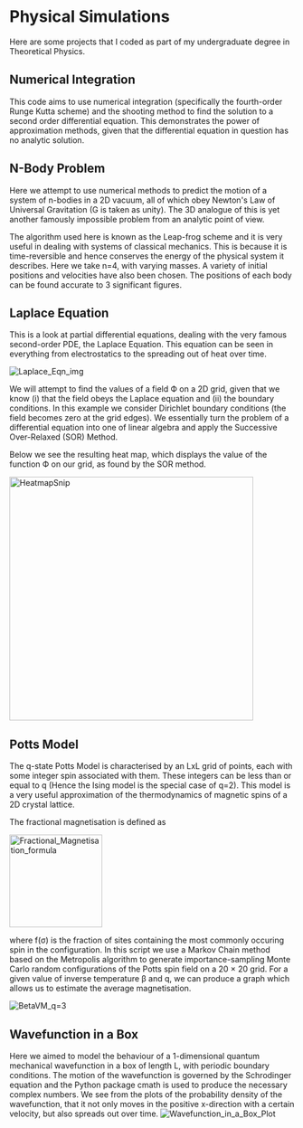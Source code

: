 # Physical Simulations
Here are some projects that I coded as part of my undergraduate degree in Theoretical Physics.

## Numerical Integration
This code aims to use numerical integration (specifically the fourth-order Runge Kutta scheme) and the shooting method to find the solution to a second order differential equation. This demonstrates the power of approximation methods, given that the differential equation in question has no analytic solution.

## N-Body Problem
Here we attempt to use numerical methods to predict the motion of a system of n-bodies in a 2D vacuum, all of which obey Newton's Law of Universal Gravitation (G is taken as unity). The 3D analogue of this is yet another famously impossible problem from an analytic point of view.
 
The algorithm used here is known as the Leap-frog scheme and it is very useful in dealing with systems of classical mechanics. This is because it is time-reversible and hence conserves the energy of the physical system it describes. Here we take n=4, with varying masses. A variety of initial positions and velocities have also been chosen. The positions of each body can be found accurate to 3 significant figures. 

## Laplace Equation
This is a look at partial differential equations, dealing with the very famous second-order PDE, the Laplace Equation. This equation can be seen in everything from electrostatics to the spreading out of heat over time. 

![Laplace_Eqn_img](https://user-images.githubusercontent.com/87008016/223086430-42b91a7a-fa72-4f3d-b7e7-e0b7eb8d3454.png)

We will attempt to find the values of a field Ф on a 2D grid, given that we know (i) that the field obeys the Laplace equation and (ii) the boundary conditions. In this example we consider Dirichlet boundary conditions (the field becomes zero at the grid edges). We essentially turn the problem of a differential equation into one of linear algebra and apply the Successive Over-Relaxed (SOR) Method.

Below we see the resulting heat map, which displays the value of the function Ф on our grid, as found by the SOR method.

<img width="431" alt="HeatmapSnip" src="https://user-images.githubusercontent.com/87008016/223085105-5aa38230-d4c5-4b03-9086-d1d49fa97705.PNG">

## Potts Model
The q-state Potts Model is characterised by an LxL grid of points, each with some integer spin associated with them. These integers can be less than or equal to q (Hence the Ising model is the special case of q=2). This model is a very useful approximation of the thermodynamics of magnetic spins of a 2D crystal lattice. 

The fractional magnetisation is defined as 

<img width="164" alt="Fractional_Magnetisation_formula" src="https://user-images.githubusercontent.com/87008016/223083987-6a6a5eaa-d76b-4659-aff0-5419098285fb.PNG">

where f(σ) is the fraction of sites containing the most commonly occuring spin in the configuration. In this script we use a Markov Chain method based on the Metropolis algorithm to generate importance-sampling Monte Carlo random configurations of the Potts spin field on a 20 × 20 grid. For a given value of inverse temperature β and q, we can produce a graph which allows us to estimate the average magnetisation.

![BetaVM_q=3](https://user-images.githubusercontent.com/87008016/223084223-3aa87cad-e915-40f4-89db-030113edb5f1.png)

 ## Wavefunction in a Box
 
Here we aimed to model the behaviour of a 1-dimensional quantum mechanical wavefunction in a box of length L, with periodic boundary conditions. The motion of the wavefunction is governed by the Schrodinger equation and the Python package cmath is used to produce the necessary complex numbers. We see from the plots of the probability density of the wavefunction, that it not only moves in the positive x-direction with a certain velocity, but also spreads out over time. 
![Wavefunction_in_a_Box_Plot](https://user-images.githubusercontent.com/87008016/223084626-81521186-f210-4a21-97b4-148dbc1e5133.png)

 
 
